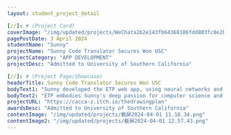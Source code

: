 ```yaml
---
layout: student_project_detail

[//]: # (Project Card)
coverImage: "/img/updated/projects/WeChata2b2e143fb64368106fdd803fc8e2b25.jpg"
pagePostDate: 3 April 2024
studentName: "Sunny"
projectName: "Sunny Code Translator Secures Won USC"
projectCategory: "APP DEVELOPMENT"
projectDesc: "Admitted to University of Southern California"

[//]: # (Project Page/Showcase)
headerTitle: Sunny Code Translator Secures Won USC
bodyText1: "Sunny developed the ETP web app, using neural networks and NLP to translate English into Python, enhancing learning and work efficiency in programming."
bodyText2: "ETP embodies Sunny's deep passion for computer science and NLP. By utilizing PyTorch and Python Tokenizer, she simplifies access to essential programming information, acting as a guiding light for programmers."
projectURL: "https://cacca-z.itch.io/thedrawingplan"
awardsDesc: "Admitted to University of Southern California"
contentImage: "/img/updated/projects/截屏2024-04-01 11.18.34.png"
contentImage2: "/img/updated/projects/截屏2024-04-01 12.57.43.png"
---
```

